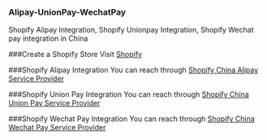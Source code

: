 ### Alipay-UnionPay-WechatPay
Shopify Alipay Integration, Shopify Unionpay Integration, Shopify Wechat pay integration in China

###Create a Shopify Store
Visit [Shopify](http://www.shopify.com/?ref=erp-boost)

###Shopify Alipay Integration
You can reach through [Shopify China Alipay Service Provider](http://www.shopifychina.com/en.html)

###Shopify Union Pay Integration
You can reach through [Shopify China Union Pay Service Provider](http://www.shopifychina.com/en.html)

###Shopify Wechat Pay Integration
You can reach through [Shopify China Wechat Pay Service Provider](http://www.shopifychina.com/en.html)

